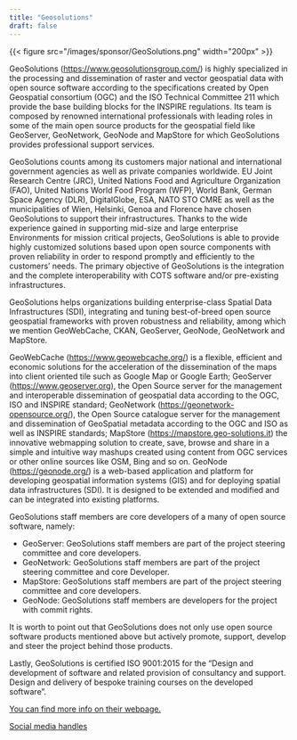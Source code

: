 ```yaml
---
title: "Geosolutions"
draft: false
---
```


{{< figure src="/images/sponsor/GeoSolutions.png" width="200px" >}}

GeoSolutions (https://www.geosolutionsgroup.com/) is highly specialized in the processing and dissemination of raster and vector geospatial data with open source software according to the specifications created by Open Geospatial consortium (OGC) and the ISO Technical Committee 211 which provide the base building blocks for the INSPIRE regulations. Its team is composed by renowned international professionals with leading roles in some of the main open source products for the geospatial field like GeoServer, GeoNetwork, GeoNode and MapStore for which GeoSolutions provides professional support services.

GeoSolutions counts among its customers major national and international government agencies as well as private companies worldwide. EU Joint Research Centre (JRC), United Nations Food and Agriculture Organization (FAO), United Nations World Food Program (WFP), World Bank, German Space Agency (DLR), DigitalGlobe, ESA, NATO STO CMRE as well as the municipalities of Wien, Helsinki, Genoa and Florence have chosen GeoSolutions to support their infrastructures. Thanks to the wide experience gained in supporting mid-size and large enterprise Environments for mission critical projects, GeoSolutions is able to provide highly customized solutions based upon open source components with proven reliability in order to respond promptly and efficiently to the customers’ needs. The primary objective of GeoSolutions is the integration and the complete interoperability with COTS software and/or pre-existing infrastructures.

GeoSolutions helps organizations building enterprise-class Spatial Data Infrastructures (SDI), integrating and tuning best-of-breed open source geospatial frameworks with proven robustness and reliability, among which we mention GeoWebCache, CKAN, GeoServer, GeoNode, GeoNetwork and MapStore.

GeoWebCache (https://www.geowebcache.org/) is a flexible, efficient and economic solutions for the acceleration of the dissemination of the maps into client oriented tile such as Google Map or Google Earth; GeoServer (https://www.geoserver.org), the Open Source server for the management and interoperable dissemination of geospatial data according to the OGC, ISO and INSPIRE standard; GeoNetwork (https://geonetwork-opensource.org/), the Open Source catalogue server for the management and dissemination of GeoSpatial metadata according to the OGC and ISO as well as INSPIRE standards; MapStore (https://mapstore.geo-solutions.it) the innovative webmapping solution to create, save, browse and share in a simple and intuitive way mashups created using content from OGC services or other online sources like OSM, Bing and so on. GeoNode (https://geonode.org/) is a web-based application and platform for developing geospatial information systems (GIS) and for deploying spatial data infrastructures (SDI). It is designed to be extended and modified and can be integrated into existing platforms.

GeoSolutions staff members are core developers of a many of open source software, namely:
 * GeoServer: GeoSolutions staff members are part of the project steering committee and core developers.
 * GeoNetwork: GeoSolutions staff members are part of the project steering committee and core Developer.
 * MapStore: GeoSolutions staff members are part of the project steering committee and core developers.
 * GeoNode: GeoSolutions staff members are developers for the project with commit rights.

It is worth to point out that GeoSolutions does not only use open source software products mentioned
above but actively promote, support, develop and steer the project behind those products.

Lastly, GeoSolutions is certified ISO 9001:2015 for the “Design and development of software and related provision of consultancy and support. Design and delivery of bespoke training courses on the developed software”.

[You can find more info on their webpage.](https://www.geosolutionsgroup.com/)

[Social media handles](https://twitter.com/geosolutions_it)
